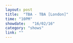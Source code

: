 ```yaml
---
layout: post
title:  "TBA - TBA [London]"
time: "10PM"
showdate:   "16/02/16"
category: "shows"
link: ""
---
```


